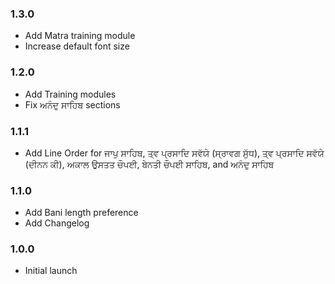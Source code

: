 ### 1.3.0

- Add Matra training module
- Increase default font size

### 1.2.0

- Add Training modules
- Fix ਅਨੰਦੁ ਸਾਹਿਬ sections

### 1.1.1

- Add Line Order for ਜਾਪੁ ਸਾਹਿਬ, ਤ੍ਵ ਪ੍ਰਸਾਦਿ ਸਵੱਯੇ (ਸ੍ਰਾਵਗ ਸੁੱਧ), ਤ੍ਵ ਪ੍ਰਸਾਦਿ ਸਵੱਯੇ (ਦੀਨਨ ਕੀ), ਅਕਾਲ ਉਸਤਤ ਚੌਪਈ, ਬੇਨਤੀ ਚੌਪਈ ਸਾਹਿਬ, and ਅਨੰਦੁ ਸਾਹਿਬ

### 1.1.0

- Add Bani length preference
- Add Changelog

### 1.0.0

- Initial launch
